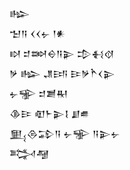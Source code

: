 <div class='block'>
<div class='line'>𒈗</div>
<div class='line'>𒈠𒀀 𒌋𒌋𒉡 𒁹𒀭</div>
<div class='line'>𒊭 𒄑𒇷𒀪𒀀𒉌 𒄠𒈬𒋼</div>
<div class='line'>𒃻 𒈗 𒂗𒅀 𒄿𒃻𒋻𒌋𒉌</div>
<div class='line'>𒉡𒊌 𒄑𒋢𒊑</div>
<div class='line'>𒆠𒄿 𒊏𒈨𒉌𒋙 𒋗𒌑</div>
<div class='line'>𒅅𒁲𒁉𒀀 𒉡𒊌 𒀀𒉌𒉡</div>
<div class='line'>𒅋𒆷</div>
</div>